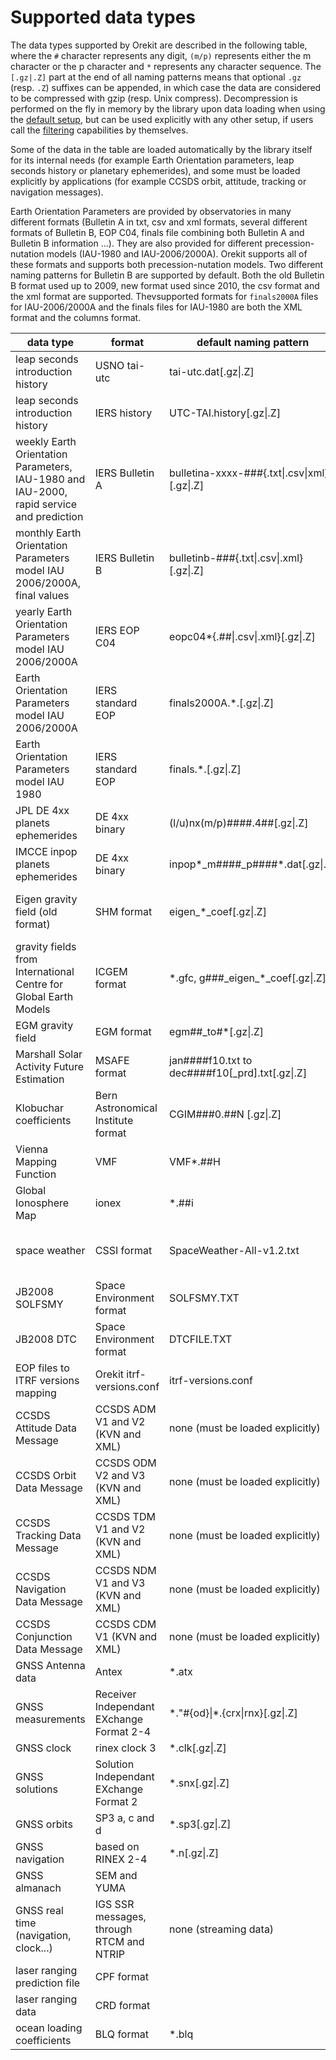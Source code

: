 <!--- Copyright 2002-2023 CS GROUP
  Licensed under the Apache License, Version 2.0 (the "License");
  you may not use this file except in compliance with the License.
  You may obtain a copy of the License at

    http://www.apache.org/licenses/LICENSE-2.0

  Unless required by applicable law or agreed to in writing, software
  distributed under the License is distributed on an "AS IS" BASIS,
  WITHOUT WARRANTIES OR CONDITIONS OF ANY KIND, either express or implied.
  See the License for the specific language governing permissions and
  limitations under the License.
-->

# Supported data types

The data types supported by Orekit are described in the following table, where the `#`
character represents any digit, `(m/p)` represents either the m character or the p
character and `*` represents any character sequence. The `[.gz|.Z]` part at the end of all
naming patterns means that optional `.gz` (resp. `.Z`) suffixes can be appended, in which
case the data are considered to be compressed with gzip (resp. Unix compress). Decompression
is performed on the fly in memory by the library upon data loading when using the
[default setup](./default-configuration.html#Default_setup), but can be used explicitly
with any other setup, if users call the [filtering](./filtering.html) capabilities by
themselves.

Some of the data in the table are loaded automatically by the library itself for its
internal needs (for example Earth Orientation parameters, leap seconds history or
planetary ephemerides), and some must be loaded explicitly by applications (for example
CCSDS orbit, attitude, tracking or navigation messages).

Earth Orientation Parameters are provided by observatories in many different formats
(Bulletin A in txt, csv and xml formats, several different formats of Bulletin B, EOP C04,
finals file combining both Bulletin A and Bulletin B information ...). They are also
provided for different precession-nutation models (IAU-1980 and IAU-2006/2000A). Orekit
supports all of these formats and supports both precession-nutation models. Two different
naming patterns for Bulletin B are supported by default. Both the old Bulletin B format
used up to 2009, new format used since 2010, the csv format and the xml format are supported.
Thevsupported formats for `finals2000A` files for IAU-2006/2000A and the finals files for
IAU-1980 are both the XML format and the columns format.

|                          data type                                                       |       format                              |          default naming pattern                         |                                                                    source                                                              |
|------------------------------------------------------------------------------------------|-------------------------------------------|---------------------------------------------------------|----------------------------------------------------------------------------------------------------------------------------------------|
| leap seconds introduction history                                                        | USNO tai-utc                              | tai-utc.dat[.gz\|.Z]                                    | [https://maia.usno.navy.mil/ser7/tai-utc.dat](https://maia.usno.navy.mil/ser7/tai-utc.dat)                                             |
| leap seconds introduction history                                                        | IERS history                              | UTC-TAI.history[.gz\|.Z]                                | [https://hpiers.obspm.fr/eoppc/bul/bulc/UTC-TAI.history](https://hpiers.obspm.fr/eoppc/bul/bulc/UTC-TAI.history)                       |
| weekly Earth Orientation Parameters, IAU-1980 and IAU-2000, rapid service and prediction | IERS Bulletin A                           | bulletina-xxxx-\#\#\#{.txt\|.csv\|xml}[.gz\|.Z]         | [https://datacenter.iers.org/products/eop/rapid/bulletina/](https://datacenter.iers.org/products/eop/rapid/bulletina/)                 |
| monthly Earth Orientation Parameters model IAU 2006/2000A, final values                  | IERS Bulletin B                           | bulletinb-\#\#\#{.txt\|.csv\|.xml}[.gz\|.Z]             | [https://datacenter.iers.org/products/eop/bulletinb/format_2009/](https://datacenter.iers.org/products/eop/bulletinb/format_2009/)     |
| yearly Earth Orientation Parameters model IAU 2006/2000A                                 | IERS EOP C04                              | eopc04*{.##\|.csv\|.xml}[.gz\|.Z]                       | [https://datacenter.iers.org/products/eop/long-term/](https://datacenter.iers.org/products/eop/long-term/)                             |
| Earth Orientation Parameters model IAU 2006/2000A                                        | IERS standard EOP                         | finals2000A.\*.[.gz\|.Z]                                | [https://datacenter.iers.org/data/9/finals2000A.all](https://datacenter.iers.org/data/9/finals2000A.all)                               |
| Earth Orientation Parameters  model IAU 1980                                             | IERS standard EOP                         | finals.\*.[.gz\|.Z]                                     | [https://datacenter.iers.org/data/7/finals.all](https://datacenter.iers.org/data/7/finals.all)                                         |
| JPL DE 4xx planets ephemerides                                                           | DE 4xx binary                             | (l/u)nx(m/p)\#\#\#\#.4\#\#[.gz\|.Z]                     | [https://ssd.jpl.nasa.gov/ftp/eph/planets/Linux/](https://ssd.jpl.nasa.gov/ftp/eph/planets/Linux/)                                     |
| IMCCE inpop planets ephemerides                                                          | DE 4xx binary                             | inpop\*_m\#\#\#\#_p\#\#\#\#*.dat[.gz\|.Z]               | [https://ftp.imcce.fr/pub/ephem/planets/inpop19a/](https://ftp.imcce.fr/pub/ephem/planets/inpop19a/)                                   |
| Eigen gravity field (old format)                                                         | SHM format                                | eigen\_\*\_coef[.gz\|.Z]                                | [http://op.gfz-potsdam.de/grace/results/main\_RESULTS.html#gravity](http://op.gfz-potsdam.de/grace/results/main_RESULTS.html#gravity)  |
| gravity fields from International Centre for Global Earth Models                         | ICGEM format                              | \*.gfc, g\#\#\#\_eigen\_\*\_coef[.gz\|.Z]               | [http://icgem.gfz-potsdam.de/tom_longtime](http://icgem.gfz-potsdam.de/tom_longtime)                                                   |
| EGM gravity field                                                                        | EGM format                                | egm\#\#\_to\#\*[.gz\|.Z]                                | [https://cddis.nasa.gov/926/egm96/getit.html](https://cddis.nasa.gov/926/egm96/getit.html)                                             |
| Marshall Solar Activity Future Estimation                                                | MSAFE format                              | jan\#\#\#\#f10.txt to dec\#\#\#\#f10[_prd].txt[.gz\|.Z] | [https://www.nasa.gov/msfcsolar/archivedforecast](https://www.nasa.gov/msfcsolar/archivedforecast)                                     |
| Klobuchar coefficients                                                                   | Bern Astronomical Institute format        | CGIM\#\#\#0.\#\#N [.gz\|.Z]                             | [http://ftp.aiub.unibe.ch/CODE/](http://ftp.aiub.unibe.ch/CODE/)                                                                       |
| Vienna Mapping Function                                                                  | VMF                                       | VMF\*.\#\#H                                             | [https://vmf.geo.tuwien.ac.at/trop_products/GRID/](https://vmf.geo.tuwien.ac.at/trop_products/GRID/)                                   |
| Global Ionosphere Map                                                                    | ionex                                     | \*\.\#\#i                                               | [CDDIS](https://cddis.nasa.gov)                                                                                                        |
| space weather                                                                            | CSSI format                               | SpaceWeather-All-v1.2.txt                               | [ftp://ftp.agi.com/pub/DynamicEarthData/SpaceWeather-All-v1.2.txt](ftp://ftp.agi.com/pub/DynamicEarthData/SpaceWeather-All-v1.2.txt)   |
| JB2008 SOLFSMY                                                                           | Space Environment format                  | SOLFSMY.TXT                                             | [https://sol.spacenvironment.net/JB2008/indices/SOLFSMY.TXT](https://sol.spacenvironment.net/JB2008/indices/SOLFSMY.TXT)               |
| JB2008 DTC                                                                               | Space Environment format                  | DTCFILE.TXT                                             | [https://sol.spacenvironment.net/JB2008/indices/DTCFILE.TXT](https://sol.spacenvironment.net/JB2008/indices/DTCFILE.TXT)               |
| EOP files to ITRF versions mapping                                                       | Orekit itrf-versions.conf                 | itrf-versions.conf                                      | [Orekit Physical Data Archive](https://gitlab.orekit.org/orekit/orekit-data/-/archive/master/orekit-data-master.zip)                   |
| CCSDS Attitude Data Message                                                              | CCSDS ADM V1 and V2 (KVN and XML)         | none (must be loaded explicitly)                        | various, can be produced by Orekit itself                                                                                              |
| CCSDS Orbit Data Message                                                                 | CCSDS ODM V2 and V3 (KVN and XML)         | none (must be loaded explicitly)                        | various, can be produced by Orekit itself                                                                                              |
| CCSDS Tracking Data Message                                                              | CCSDS TDM V1 and V2 (KVN and XML)         | none (must be loaded explicitly)                        | various, can be produced by Orekit itself                                                                                              |
| CCSDS Navigation Data Message                                                            | CCSDS NDM V1 and V3 (KVN and XML)         | none (must be loaded explicitly)                        | various, can be produced by Orekit itself                                                                                              |
| CCSDS Conjunction Data Message                                                           | CCSDS CDM V1 (KVN and XML)                | none (must be loaded explicitly)                        | various, can be produced by Orekit itself                                                                                              |
| GNSS Antenna data                                                                        | Antex                                     | \*.atx                                                  | various, mainly [IGS](https://files.igs.org/pub/station/general/igs14.atx)                                                             |
| GNSS measurements                                                                        | Receiver Independant EXchange Format 2-4  | \*.\"\#{od}\|\*.{crx\|rnx}[.gz\|.Z]                     | various, can be produced by Orekit itself                                                                                              |
| GNSS clock                                                                               | rinex clock 3                             | \*.clk[.gz\|.Z]                                         | various                                                                                                                                |
| GNSS solutions                                                                           | Solution Independant EXchange Format 2    | \*.snx[.gz\|.Z]                                         | various                                                                                                                                |
| GNSS orbits                                                                              | SP3 a, c and d                            | \*.sp3[.gz\|.Z]                                         | various, can be produced by Orekit itself                                                                                              |
| GNSS navigation                                                                          | based on RINEX 2-4                        | \*.n[.gz\|.Z]                                           | various                                                                                                                                |
| GNSS almanach                                                                            | SEM and YUMA                              |                                                         | various                                                                                                                                |
| GNSS real time (navigation, clock...)                                                    | IGS SSR messages, through RTCM and NTRIP  | none (streaming data)                                   | various, sourcetable usually from [BKG](https://products.igs-ip.net/home)                                                              |
| laser ranging prediction file                                                            | CPF format                                |                                                         | various, mainly [CDDIS](https://cddis.nasa.gov)                                                                                        |
| laser ranging data                                                                       | CRD format                                |                                                         | various, mainly [CDDIS](https://cddis.nasa.gov)                                                                                        |
| ocean loading coefficients                                                               | BLQ format                                | *.blq                                                   | [Onsala Space Observatory](http://holt.oso.chalmers.se/loading/)                                                                       |
